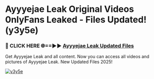 # Ayyyejae Leak Original Videos 0nlyFans Leaked - Files Updated! (y3y5e)

<h3>🔴 CLICK HERE 🌐==►► <a href="https://tinyurl.com/brd5kh86" rel="nofollow">Ayyyejae Leak Updated Files</a></h3>

Get Ayyyejae Leak and all content. Now you can access all videos and pictures of Ayyyejae Leak. New Updated Files 2025!

[![y3y5e](https://i.imgur.com/K7sEzmb.gif)](https://tinyurl.com/brd5kh86)
